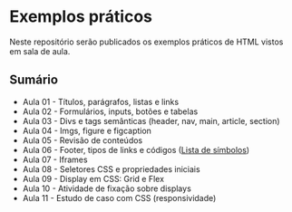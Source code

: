 # Exemplos práticos
Neste repositório serão publicados os exemplos práticos de HTML vistos em sala de aula.

## Sumário
- Aula 01 - Títulos, parágrafos, listas e links
- Aula 02 - Formulários, inputs, botões e tabelas
- Aula 03 - Divs e tags semânticas (header, nav, main, article, section)
- Aula 04 - Imgs, figure e figcaption
- Aula 05 - Revisão de conteúdos
- Aula 06 - Footer, tipos de links e códigos ([Lista de símbolos](https://fap.if.usp.br/~vvuolo/A%20-%20HOME%20-%20Fisica/simbolos.htm))
- Aula 07 - Iframes
- Aula 08 - Seletores CSS e propriedades iniciais
- Aula 09 - Display em CSS: Grid e Flex
- Aula 10 - Atividade de fixação sobre displays
- Aula 11 - Estudo de caso com CSS (responsividade)